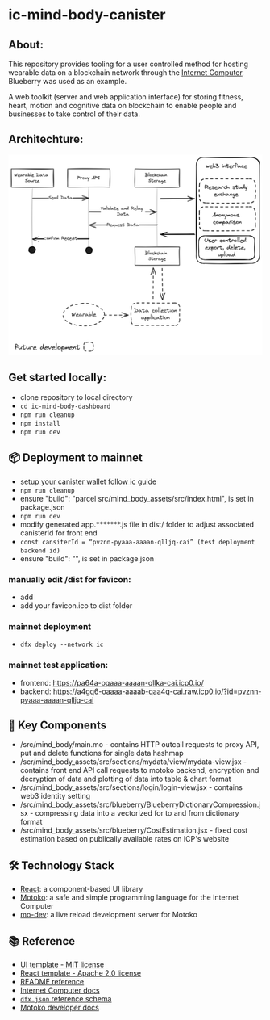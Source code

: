 # ic-mind-body-canister

## About:
This repository provides tooling for a user controlled method for hosting wearable data on a blockchain network through the [Internet Computer](https://internetcomputer.org), Blueberry was used as an example.

A web toolkit (server and web application interface) for storing fitness, heart, motion and cognitive data on blockchain to enable people and businesses to take control of their data.

## Architechture:

![ICP-mind-body](arch/20240105-icp-mind-body-arch.jpg)

## Get started locally:

* clone repository to local directory
* `cd ic-mind-body-dashboard`
* `npm run cleanup`
* `npm install`
* `npm run dev`

## 📦 Deployment to mainnet

* [setup your canister wallet follow ic guide](https://internetcomputer.org/docs/current/developer-docs/setup/deploy-mainnet)
* `npm run cleanup`
* ensure "build": "parcel src/mind_body_assets/src/index.html", is set in package.json
* `npm run dev`
* modify generated app.*******.js file in dist/ folder to adjust associated canisterId for front end
* `const cansiterId = “pvznn-pyaaa-aaaan-qlljq-cai” (test deployment backend id)`
* ensure "build": "", is set in package.json

### manually edit /dist for favicon:
* add  <link rel="icon" href="./favicon.ico" />
* add your favicon.ico to dist folder

### mainnet deployment
* `dfx deploy --network ic`

### mainnet test application:
* frontend: https://pa64a-oqaaa-aaaan-qllka-cai.icp0.io/
* backend: https://a4gq6-oaaaa-aaaab-qaa4q-cai.raw.icp0.io/?id=pvznn-pyaaa-aaaan-qlljq-cai

## 🔑 Key Components
- /src/mind_body/main.mo - contains HTTP outcall requests to proxy API, put and delete functions for single data hashmap
- /scr/mind_body_assets/src/sections/mydata/view/mydata-view.jsx - contains front end API call requests to motoko backend, encryption and decryption of data and plotting of data into table & chart format
- /src/mind_body_assets/src/sections/login/login-view.jsx - contains web3 identity setting
- /src/mind_body_assets/src/blueberry/BlueberryDictionaryCompression.jsx - compressing data into a vectorized for to and from dictionary format
- /src/mind_body_assets/src/blueberry/CostEstimation.jsx - fixed cost estimation based on publically available rates on ICP's website

## 🛠️ Technology Stack

- [React](https://reactjs.org/): a component-based UI library
- [Motoko](https://github.com/dfinity/motoko#readme): a safe and simple programming language for the Internet Computer
- [mo-dev](https://github.com/dfinity/motoko-dev-server#readme): a live reload development server for Motoko

## 📚 Reference

- [UI template - MIT license](https://github.com/minimal-ui-kit/material-kit-react?ref=reactjsexample.com)
- [React template - Apache 2.0 license](https://github.com/krpeacock/dfx-template-react)
- [README reference](https://raw.githubusercontent.com/rvanasa/vite-react-motoko/main/README.md)
- [Internet Computer docs](https://internetcomputer.org/docs/current/developer-docs/ic-overview)
- [`dfx.json` reference schema](https://internetcomputer.org/docs/current/references/dfx-json-reference/)
- [Motoko developer docs](https://internetcomputer.org/docs/current/developer-docs/build/cdks/motoko-dfinity/motoko/)